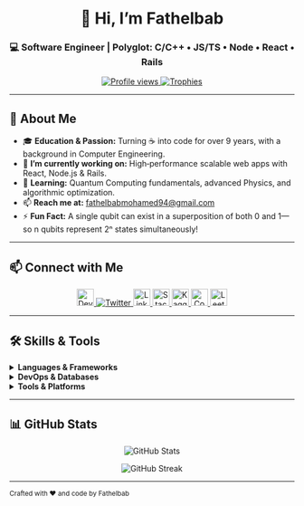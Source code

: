 <h1 align="center">👋 Hi, I’m <strong>Fathelbab</strong></h1>
<h3 align="center">💻 Software Engineer | Polyglot: C/C++ • JS/TS • Node • React • Rails</h3>

<p align="center">
  <a href="https://komarev.com/ghpvc/?username=fathelbab&label=Profile%20views&color=0e75b6&style=flat">
    <img src="https://komarev.com/ghpvc/?username=fathelbab&label=Profile%20views&color=0e75b6&style=flat" alt="Profile views" />
  </a>
  <a href="https://github.com/ryo-ma/github-profile-trophy">
    <img src="https://github-profile-trophy.vercel.app/?username=fathelbab&theme=dark&no-bg=true" alt="Trophies" />
  </a>
</p>

---

## 🚀 About Me

- 🎓 **Education & Passion:** Turning ☕️ into code for over 9 years, with a background in Computer Engineering.  
- 🔭 **I’m currently working on:** High‑performance scalable web apps with React, Node.js & Rails.  
- 🌱 **Learning:** Quantum Computing fundamentals, advanced Physics, and algorithmic optimization.  
- 📫 **Reach me at:** [fathelbabmohamed94@gmail.com](mailto:fathelbabmohamed94@gmail.com)  
- ⚡ **Fun Fact:** A single qubit can exist in a superposition of both 0 and 1—so n qubits represent 2ⁿ states simultaneously!

---

## 📫 Connect with Me

<p align="center">
  <a href="https://dev.to/fathelbab" target="_blank">
    <img src="https://raw.githubusercontent.com/rahuldkjain/github-profile-readme-generator/master/src/images/icons/Social/devto.svg" alt="Dev.to" width="30" height="30"/>
  </a>
  <a href="https://twitter.com/fathelbab94" target="_blank">
    <img src="https://img.shields.io/twitter/follow/fathelbab94?logo=twitter&style=for-the-badge" alt="Twitter" />
  </a>
  <a href="https://linkedin.com/in/mohamed-ahmed-fathelbab-30001a103" target="_blank">
    <img src="https://raw.githubusercontent.com/rahuldkjain/github-profile-readme-generator/master/src/images/icons/Social/linked-in-alt.svg" alt="LinkedIn" width="30" height="30"/>
  </a>
  <a href="https://stackoverflow.com/users/17006449" target="_blank">
    <img src="https://raw.githubusercontent.com/rahuldkjain/github-profile-readme-generator/master/src/images/icons/Social/stack-overflow.svg" alt="Stack Overflow" width="30" height="30"/>
  </a>
  <a href="https://kaggle.com/fathelbab" target="_blank">
    <img src="https://raw.githubusercontent.com/rahuldkjain/github-profile-readme-generator/master/src/images/icons/Social/kaggle.svg" alt="Kaggle" width="30" height="30"/>
  </a>
  <a href="https://codeforces.com/profile/fathelbab" target="_blank">
    <img src="https://raw.githubusercontent.com/rahuldkjain/github-profile-readme-generator/master/src/images/icons/Social/codeforces.svg" alt="Codeforces" width="30" height="30"/>
  </a>
  <a href="https://leetcode.com/fathelbabmohamed94" target="_blank">
    <img src="https://raw.githubusercontent.com/rahuldkjain/github-profile-readme-generator/master/src/images/icons/Social/leet-code.svg" alt="LeetCode" width="30" height="30"/>
  </a>
</p>

---

## 🛠️ Skills & Tools

<details>
<summary><strong>Languages & Frameworks</strong></summary>

| Language                  | Experience  | Framework / Library         |
| ------------------------- | ----------- | --------------------------- |
| C / C++                   | ★★★☆☆       | STL, Boost                  |
| JavaScript / TypeScript   | ★★★★★       | Node.js, React, Next.js     |
| Ruby                      | ★★★★★       | Ruby on Rails               |
| Python                    | ★★★★★       | Pandas, PyTorch, TensorFlow |
</details>

<details>
<summary><strong>DevOps & Databases</strong></summary>

- Docker & Kubernetes  
- AWS (EC2, S3, RDS)  
- PostgreSQL, MySQL, MongoDB, Redis  
- Apache Kafka, Cassandra  
</details>

<details>
<summary><strong>Tools & Platforms</strong></summary>

- Git & GitHub Actions  
- Postman & Cypress  
- Linux & Bash scripting  
- Arduino & Embedded Systems  
</details>

---

## 📊 GitHub Stats

<p align="center">
  <img src="https://github-readme-stats.vercel.app/api?username=fathelbab&show_icons=true&theme=radical" alt="GitHub Stats" />
</p>
<p align="center">
  <img src="https://github-readme-streak-stats.herokuapp.com/?user=fathelbab&theme=radical" alt="GitHub Streak" />
</p>

---

<sub>Crafted with ❤️ and code by Fathelbab</sub>
